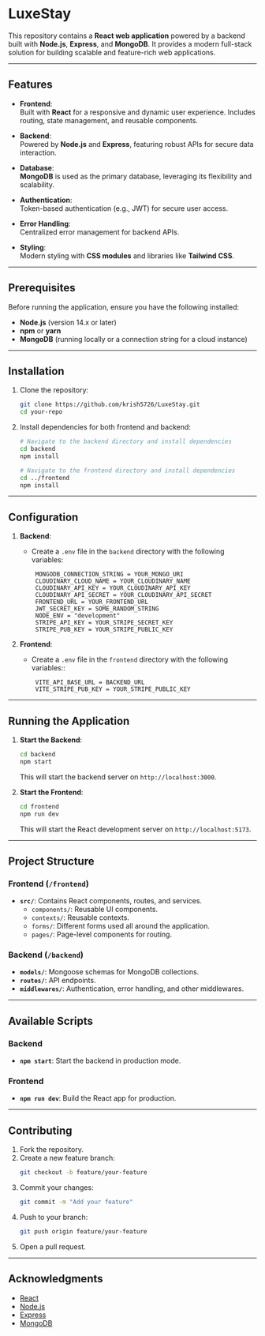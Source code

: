 # LuxeStay
This repository contains a **React web application** powered by a backend built with **Node.js**, **Express**, and **MongoDB**. It provides a modern full-stack solution for building scalable and feature-rich web applications.

---

## Features

- **Frontend**:  
  Built with **React** for a responsive and dynamic user experience. Includes routing, state management, and reusable components.

- **Backend**:  
  Powered by **Node.js** and **Express**, featuring robust APIs for secure data interaction.

- **Database**:  
  **MongoDB** is used as the primary database, leveraging its flexibility and scalability.

- **Authentication**:  
  Token-based authentication (e.g., JWT) for secure user access.

- **Error Handling**:  
  Centralized error management for backend APIs.

- **Styling**:  
  Modern styling with **CSS modules** and libraries like **Tailwind CSS**.

---

## Prerequisites

Before running the application, ensure you have the following installed:

- **Node.js** (version 14.x or later)
- **npm** or **yarn**
- **MongoDB** (running locally or a connection string for a cloud instance)

---

## Installation

1. Clone the repository:
   ```bash
   git clone https://github.com/krish5726/LuxeStay.git
   cd your-repo
   ```

2. Install dependencies for both frontend and backend:
   ```bash
   # Navigate to the backend directory and install dependencies
   cd backend
   npm install

   # Navigate to the frontend directory and install dependencies
   cd ../frontend
   npm install
   ```

---

## Configuration

1. **Backend**:
   - Create a `.env` file in the `backend` directory with the following variables:
     ```env
      MONGODB_CONNECTION_STRING = YOUR_MONGO_URI
      CLOUDINARY_CLOUD_NAME = YOUR_CLOUDINARY_NAME
      CLOUDINARY_API_KEY = YOUR_CLOUDINARY_API_KEY
      CLOUDINARY_API_SECRET = YOUR_CLOUDINARY_API_SECRET
      FRONTEND_URL = YOUR_FRONTEND_URL
      JWT_SECRET_KEY = SOME_RANDOM_STRING
      NODE_ENV = "development"
      STRIPE_API_KEY = YOUR_STRIPE_SECRET_KEY
      STRIPE_PUB_KEY = YOUR_STRIPE_PUBLIC_KEY
     
     ```

2. **Frontend**:
   - Create a `.env` file in the `frontend` directory with the following variables::
     ```env
      VITE_API_BASE_URL = BACKEND_URL
      VITE_STRIPE_PUB_KEY = YOUR_STRIPE_PUBLIC_KEY
     ```

---

## Running the Application

1. **Start the Backend**:
   ```bash
   cd backend
   npm start
   ```

   This will start the backend server on `http://localhost:3000`.

2. **Start the Frontend**:
   ```bash
   cd frontend
   npm run dev
   ```

   This will start the React development server on `http://localhost:5173`.

---

## Project Structure

### Frontend (`/frontend`)
- **`src/`**: Contains React components, routes, and services.
  - `components/`: Reusable UI components.
  - `contexts/`: Reusable contexts.
  - `forms/`: Different forms used all around the application.
  - `pages/`: Page-level components for routing.

### Backend (`/backend`)
- **`models/`**: Mongoose schemas for MongoDB collections.
- **`routes/`**: API endpoints.
- **`middlewares/`**: Authentication, error handling, and other middlewares.

---

## Available Scripts

### Backend
- **`npm start`**: Start the backend in production mode.

### Frontend
- **`npm run dev`**: Build the React app for production.

---


## Contributing

1. Fork the repository.
2. Create a new feature branch:
   ```bash
   git checkout -b feature/your-feature
   ```
3. Commit your changes:
   ```bash
   git commit -m "Add your feature"
   ```
4. Push to your branch:
   ```bash
   git push origin feature/your-feature
   ```
5. Open a pull request.

---


## Acknowledgments

- [React](https://reactjs.org/)
- [Node.js](https://nodejs.org/)
- [Express](https://expressjs.com/)
- [MongoDB](https://www.mongodb.com/)
